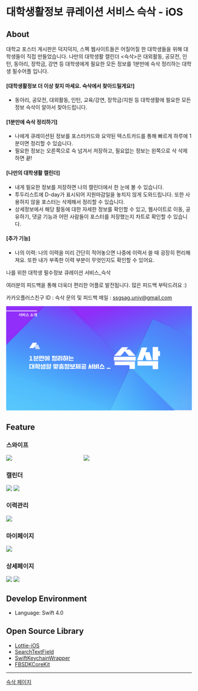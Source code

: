 # 대학생활정보 큐레이션 서비스 슥삭 - iOS



## About

대학교 포스터 게시판은 덕지덕지, 스펙 웹사이트들은 어질어질 한 대학생들을 위해 대학생들이 직접 만들었습니다.
나만의 대학생활 캘린더 <슥삭>은 대외활동, 공모전, 인턴, 동아리, 장학금, 강연 등 대학생에게 필요한 모든 정보를 1분만에 슥삭 정리하는 대학생 필수어플 입니다.

#### [대학생활정보 더 이상 찾지 마세요. 슥삭에서 찾아드릴게요!]

- 동아리, 공모전, 대외활동, 인턴, 교육/강연, 장학금/지원 등 대학생활에 필요한 모든 정보 슥삭이 알아서 찾아드립니다.

#### [1분만에 슥삭 정리하기]

- 나에게 큐레이션된 정보를 포스터카드와 요약된 텍스트카드를 통해 빠르게 하루에 1분이면 정리할 수 있습니다.
- 필요한 정보는 오른쪽으로 슥 넘겨서 저장하고, 필요없는 정보는 왼쪽으로 삭 삭제하면 끝!

#### [나만의 대학생활 캘린더]

- 내게 필요한 정보를 저장하면 나의 캘린더에서 한 눈에 볼 수 있습니다.
- 투두리스트에 D-day가 표시되어 지원마감일을 놓치지 않게 도와드립니다. 또한 사용하지 않을 포스터는 삭제해서 정리할 수 있습니다.
- 상세정보에서 해당 활동에 대한 자세한 정보를 확인할 수 있고, 웹사이트로 이동, 공유하기, 댓글 기능과 어떤 사람들이 포스터를 저장했는지 차트로 확인할 수 있습니다.

#### [추가 기능]

- 나의 이력: 나의 이력을 미리 간단히 적어놓으면 나중에 이력서 쓸 때 굉장히 편리해져요. 또한 내가 부족한 이력 부분이 무엇인지도 확인할 수 있어요.



나를 위한 대학생 필수정보 큐레이션 서비스_슥삭

여러분의 피드백을 통해 더욱더 편리한 어플로 발전됩니다. 많은 피드백 부탁드려요 :)

카카오플러스친구 ID : 슥삭
문의 및 피드백 메일 : ssgsag.univ@gmail.com



![image-20190402214120224](README.assets/image-20190402214120224.png)



## Feature

### 스와이프

<div>
<img src="https://user-images.githubusercontent.com/34293225/64090256-3d0b3580-cd85-11e9-84b6-4cf5b40dbc69.png" width="200" style="float: left; margin-right: 10px;"/>
<img src="https://user-images.githubusercontent.com/34293225/64090257-3da3cc00-cd85-11e9-93b5-405d3b32c304.png" width="200">
</div>

### 캘린더

<div>
<img src="https://user-images.githubusercontent.com/34293225/64090125-8e66f500-cd84-11e9-9587-6950d576d938.png" width="200">
<img src="https://user-images.githubusercontent.com/34293225/64090128-94f56c80-cd84-11e9-8dba-32ece16157bc.png" width="200">
</div>

### 이력관리

<div>
<img src="https://user-images.githubusercontent.com/34293225/64090132-9aeb4d80-cd84-11e9-94a2-e223c9d5df34.png" width="200">
</div>

### 마이페이지

<div>
<img src="https://user-images.githubusercontent.com/34293225/64090139-a3438880-cd84-11e9-9634-aa8d352a86b2.png" width="200">
</div>

### 상세페이지

<div>
<img src="https://user-images.githubusercontent.com/34293225/64090368-c02c8b80-cd85-11e9-98b4-046ed8e56a81.png" width="200">
<img src="https://user-images.githubusercontent.com/34293225/64090137-a179c500-cd84-11e9-83c9-f0d1ec96a78c.png" width="200">
</div>


## Develop Environment

- Language: Swift 4.0



## Open Source Library

- [Lottie-iOS](https://github.com/airbnb/lottie-ios)
- [SearchTextField](https://github.com/apasccon/SearchTextField)
- [SwiftKeychainWrapper](https://github.com/jrendel/SwiftKeychainWrapper)
- [FBSDKCoreKit](https://github.com/facebook/facebook-swift-sdk)



-----

[슥삭 페이지](https://www.ssgsag.kr/)

